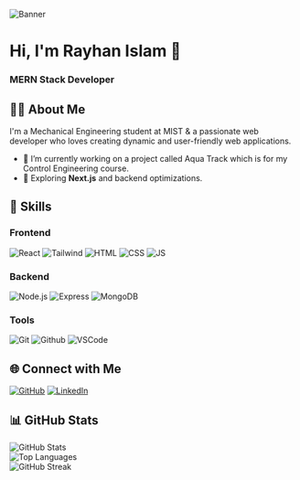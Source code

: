 ![Banner](https://i.ibb.co/XXXX/banner.png) <!-- Replace with your banner image link -->

# Hi, I'm Rayhan Islam 👋  
### MERN Stack Developer

## 👨‍💻 About Me
I'm a Mechanical Engineering student at MIST & a passionate web developer who loves creating dynamic and user-friendly web applications.  
- 🔭 I’m currently working on a project called Aqua Track which is for my Control Engineering course. 
- 🌱 Exploring **Next.js** and backend optimizations.

## 🚀 Skills
### Frontend
![React](https://skillicons.dev/icons?i=react) ![Tailwind](https://skillicons.dev/icons?i=tailwind) ![HTML](https://skillicons.dev/icons?i=html) ![CSS](https://skillicons.dev/icons?i=css) ![JS](https://skillicons.dev/icons?i=javascript)

### Backend
![Node.js](https://skillicons.dev/icons?i=nodejs) ![Express](https://skillicons.dev/icons?i=express) ![MongoDB](https://skillicons.dev/icons?i=mongodb)

### Tools
![Git](https://skillicons.dev/icons?i=git) ![Github](https://skillicons.dev/icons?i=github) ![VSCode](https://skillicons.dev/icons?i=vscode)

## 🌐 Connect with Me
[![GitHub](https://img.shields.io/badge/GitHub-%2312100E.svg?&logo=github&logoColor=white)](https://github.com/YOURUSERNAME)
[![LinkedIn](https://img.shields.io/badge/LinkedIn-%230077B5.svg?&logo=linkedin&logoColor=white)](https://linkedin.com/in/YOURNAME)

## 📊 GitHub Stats
![GitHub Stats](https://github-readme-stats.vercel.app/api?username=YOURUSERNAME&show_icons=true&theme=radical)  
![Top Languages](https://github-readme-stats.vercel.app/api/top-langs/?username=YOURUSERNAME&layout=compact)  
![GitHub Streak](https://github-readme-streak-stats.herokuapp.com/?user=YOURUSERNAME)
